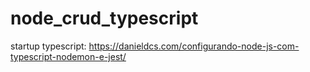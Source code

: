 # node_crud_typescript

startup typescript: https://danieldcs.com/configurando-node-js-com-typescript-nodemon-e-jest/
